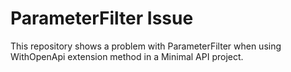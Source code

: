 # ParameterFilter Issue

This repository shows a problem with ParameterFilter when using WithOpenApi extension method in a Minimal API project.

